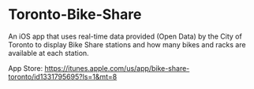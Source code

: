 # Toronto-Bike-Share
An iOS app that uses real-time data provided (Open Data) by the City of Toronto to display Bike Share stations and how many bikes and racks are available at each station.

App Store: https://itunes.apple.com/us/app/bike-share-toronto/id1331795695?ls=1&mt=8
